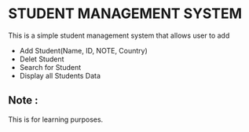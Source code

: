 # STUDENT MANAGEMENT SYSTEM
This is a simple student management system that allows user to add
- Add Student(Name, ID, NOTE, Country)
- Delet Student
- Search for Student
- Display all Students Data
## Note :
This is for learning purposes.
